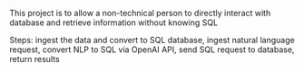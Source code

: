 This project is to allow a non-technical person to directly interact with database and retrieve information without knowing SQL

Steps: 
  ingest the data and convert to SQL database, 
  ingest natural language request, 
  convert NLP to SQL via OpenAI API, 
  send SQL request to database, 
  return results

